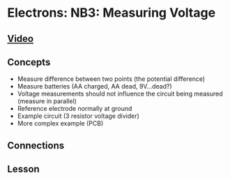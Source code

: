 # Electrons: NB3: Measuring Voltage

## [Video](https://vimeo.com/??????)

## Concepts
- Measure difference between two points (the potential difference)
- Measure batteries (AA charged, AA dead, 9V...dead?)
- Voltage measurements should not influence the circuit being measured (measure in parallel)
- Reference electrode normally at ground
- Example circuit (3 resistor voltage divider)
- More complex example (PCB)

## Connections

## Lesson

